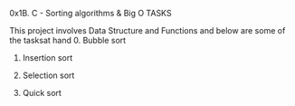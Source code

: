 0x1B. C - Sorting algorithms & Big O
	TASKS

This project involves Data Structure and Functions and below are some of the tasksat hand
0. Bubble sort

1. Insertion sort

2. Selection sort

3. Quick sort


